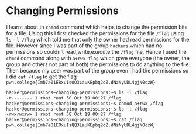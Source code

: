 # Changing Permissions

I learnt about th `chmod` command which helps to change the permission bits for a file.
Using this I first checked the permissions for the file `/flag` using `ls -l /flag` which told me that only the owner had read permissions for the file. However since I was part of the group `hackers` which had no permissions so couldn't read,write,execute the `/flag` file.
Hence I used the `chmod` command along with `a+rwx flag` which gave everyone (the owner, the group and others not part of both) the permissions to do anything to the file. Then because my user was part of the group even I had the permissions so I did `cat /flag` to get the flag `pwn.college{Imb7a01ERxuIsQQ3LauKEpbq2oZ.dNzNyUDL4gjN0czW}`

```bash
hacker@permissions~changing-permissions:~$ ls -l /flag
-r-------- 1 root root 58 Oct 19 00:27 /flag
hacker@permissions~changing-permissions:~$ chmod a+rwx /flag
hacker@permissions~changing-permissions:~$ ls -l /flag
-rwxrwxrwx 1 root root 58 Oct 19 00:27 /flag
hacker@permissions~changing-permissions:~$ cat /flag
pwn.college{Imb7a01ERxuIsQQ3LauKEpbq2oZ.dNzNyUDL4gjN0czW}
```
